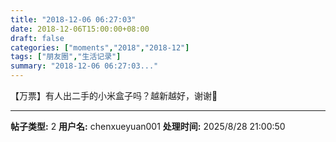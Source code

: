 ```yaml
---
title: "2018-12-06 06:27:03"
date: 2018-12-06T15:00:00+08:00
draft: false
categories: ["moments","2018","2018-12"]
tags: ["朋友圈","生活记录"]
summary: "2018-12-06 06:27:03..."
---
```


【万票】有人出二手的小米盒子吗？越新越好，谢谢🙏

---

**帖子类型:** 2
**用户名:** chenxueyuan001
**处理时间:** 2025/8/28 21:00:50
